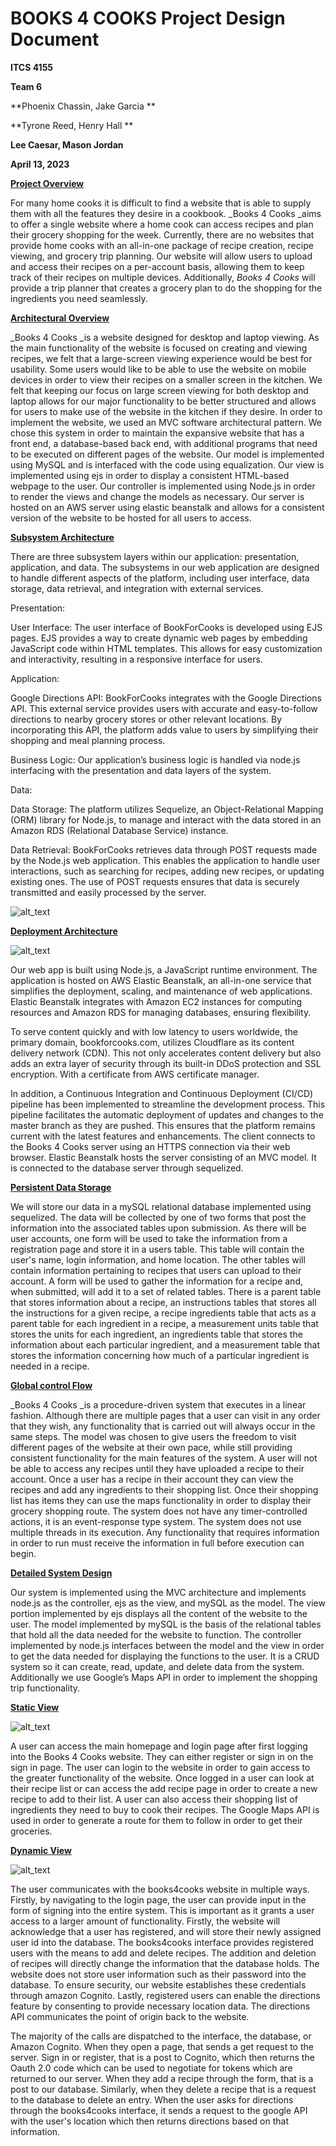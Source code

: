 
<h1>BOOKS 4 COOKS Project Design Document</h1>

**ITCS 4155**

**Team 6**

**Phoenix Chassin, Jake Garcia **

**Tyrone Reed, Henry Hall **

**Lee Caesar, Mason Jordan**

**April 13, 2023**

**<span style="text-decoration:underline;">Project Overview</span>**

For many home cooks it is difficult to find a website that is able to supply them with all the features they desire in a cookbook. _Books 4 Cooks _aims to offer a single website where a home cook can access recipes and plan their grocery shopping for the week. Currently, there are no websites that provide home cooks with an all-in-one package of recipe creation, recipe viewing, and grocery trip planning. Our website will allow users to upload and access their recipes on a per-account basis, allowing them to keep track of their recipes on multiple devices. Additionally, _Books 4 Cooks_ will provide a trip planner that creates a grocery plan to do the shopping for the ingredients you need seamlessly.

**<span style="text-decoration:underline;">Architectural Overview</span>**

_Books 4 Cooks _is a website designed for desktop and laptop viewing. As the main functionality of the website is focused on creating and viewing recipes, we felt that a large-screen viewing experience would be best for usability. Some users would like to be able to use the website on mobile devices in order to view their recipes on a smaller screen in the kitchen. We felt that keeping our focus on large screen viewing for both desktop and laptop allows for our major functionality to be better structured and allows for users to make use of the website in the kitchen if they desire. In order to implement the website, we used an MVC software architectural pattern. We chose this system in order to maintain the expansive website that has a front end, a database-based back end, with additional programs that need to be executed on different pages of the website. Our model is implemented using MySQL and is interfaced with the code using equalization. Our view is implemented using ejs in order to display a consistent HTML-based webpage to the user. Our controller is implemented using Node.js in order to render the views and change the models as necessary. Our server is hosted on an AWS server using elastic beanstalk and allows for a consistent version of the website to be hosted for all users to access.

**<span style="text-decoration:underline;">Subsystem Architecture</span>**

There are three subsystem layers within our application: presentation, application, and data. The subsystems in our web application are designed to handle different aspects of the platform, including user interface, data storage, data retrieval, and integration with external services.

Presentation:

User Interface: The user interface of BookForCooks is developed using EJS pages. EJS provides a way to create dynamic web pages by embedding JavaScript code within HTML templates. This allows for easy customization and interactivity, resulting in a responsive interface for users.

Application:

Google Directions API: BookForCooks integrates with the Google Directions API. This external service provides users with accurate and easy-to-follow directions to nearby grocery stores or other relevant locations. By incorporating this API, the platform adds value to users by simplifying their shopping and meal planning process.

Business Logic: Our application’s business logic is handled via node.js interfacing with the presentation and data layers of the system.

Data:

Data Storage: The platform utilizes Sequelize, an Object-Relational Mapping (ORM) library for Node.js, to manage and interact with the data stored in an Amazon RDS (Relational Database Service) instance.

Data Retrieval: BookForCooks retrieves data through POST requests made by the Node.js web application. This enables the application to handle user interactions, such as searching for recipes, adding new recipes, or updating existing ones. The use of POST requests ensures that data is securely transmitted and easily processed by the server.



![alt_text](public/images/pic1.png "image_tooltip")


**<span style="text-decoration:underline;">Deployment Architecture </span>**


![alt_text](/public/images/pic2.png "image_tooltip")


Our web app is built using Node.js, a JavaScript runtime environment. The application is hosted on AWS Elastic Beanstalk, an all-in-one service that simplifies the deployment, scaling, and maintenance of web applications. Elastic Beanstalk integrates with Amazon EC2 instances for computing resources and Amazon RDS for managing databases, ensuring flexibility.

To serve content quickly and with low latency to users worldwide, the primary domain, bookforcooks.com, utilizes Cloudflare as its content delivery network (CDN). This not only accelerates content delivery but also adds an extra layer of security through its built-in DDoS protection and SSL encryption. With a certificate from AWS certificate manager.

In addition, a Continuous Integration and Continuous Deployment (CI/CD) pipeline has been implemented to streamline the development process. This pipeline facilitates the automatic deployment of updates and changes to the master branch as they are pushed. This ensures that the platform remains current with the latest features and enhancements. The client connects to the Books 4 Cooks server using an HTTPS connection via their web browser. Elastic Beanstalk hosts the server consisting of an MVC model. It is connected to the database server through sequelized.

**<span style="text-decoration:underline;">Persistent Data Storage</span>**

We will store our data in a  mySQL relational database implemented using sequelized. The data will be collected by one of two forms that post the information into the associated tables upon submission. As there will be user accounts, one form will be used to take the information from a registration page and store it in a users table. This table will contain the user's name, login information, and home location. The other tables will contain information pertaining to recipes that users can upload to their account. A form will be used to gather the information for a recipe and, when submitted, will add it to a set of related tables. There is a parent table that stores information about a recipe, an instructions tables that stores all the instructions for a given recipe, a recipe ingredients table that acts as a parent table for each ingredient in a recipe, a measurement units table that stores the units for each ingredient, an ingredients table that stores the information about each particular ingredient, and a measurement table that stores the information concerning how much of a particular ingredient is needed in a recipe.

**<span style="text-decoration:underline;">Global control Flow  </span>**

_Books 4 Cooks _is a procedure-driven system that executes in a linear fashion. Although there are multiple pages that a user can visit in any order that they wish, any functionality that is carried out will always occur in the same steps. The model was chosen to give users the freedom to visit different pages of the website at their own pace, while still providing consistent functionality for the main features of the system. A user will not be able to access any recipes until they have uploaded a recipe to their account. Once a user has a recipe in their account they can view the recipes and add any ingredients to their shopping list. Once their shopping list has items they can use the maps functionality in order to display their grocery shopping route. The system does not have any timer-controlled actions, it is an event-response type system. The system does not use multiple threads in its execution. Any functionality that requires information in order to run must receive the information in full before execution can begin.

**<span style="text-decoration:underline;">Detailed System Design </span>**

Our system is implemented using the MVC architecture and implements node.js as the controller, ejs as the view, and mySQL as the model. The view portion implemented by ejs displays all the content of the website to the user. The model implemented by mySQL is the basis of the relational tables that hold all the data needed for the website to function. The controller implemented by node.js interfaces between the model and the view in order to get the data needed for displaying the functions to the user. It is a CRUD system so it can create, read, update, and delete data from the system. Additionally we use Google’s Maps API in order to implement the shopping trip functionality.

**<span style="text-decoration:underline;">Static View </span>**




![alt_text](public/images/pic3.png "image_tooltip")


A user can access the main homepage and login page after first logging into the Books 4 Cooks website. They can either register or sign in on the sign in page. The user can login to the website in order to gain access to the greater functionality of the website. Once logged in a user can look at their recipe list or can access the add recipe page in order to create a new recipe to add to their list. A user can also access their shopping list of ingredients they need to buy to cook their recipes. The Google Maps API is used in order to generate a route for them to follow in order to get their groceries.



**<span style="text-decoration:underline;">Dynamic View    </span>**



![alt_text](/public/images/pic4.png "image_tooltip")


The user communicates with the books4cooks website in multiple ways. Firstly, by navigating to the login page, the user can provide input in the form of signing into the entire system. This is important as it grants a user access to a larger amount of functionality. Firstly, the  website will acknowledge that a user has registered, and will store their newly assigned user id into the database. The books4cooks interface provides registered users with the means to add and delete recipes. The addition and deletion of recipes will directly change the information that the database holds. The website does not store user information such as their password into the database. To ensure security, our website establishes these credentials through amazon Cognito. Lastly, registered users can enable the directions feature by consenting to provide necessary location data. The directions API communicates the point of origin back to the website.

The majority of the calls are dispatched to the interface, the database, or Amazon Cognito. When they open a page, that sends a get request to the server. Sign in or register, that is a post to Cognito, which then returns the Oauth 2.0 code which can be used to negotiate for tokens which are returned to our server. When they add a recipe through the form, that is a post to our database. Similarly, when they delete a recipe that is a request to the database to delete an entry. When the user asks for directions through the books4cooks interface, it sends a request to the google API with the user's location which then returns directions based on that information. 
